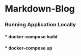 # Markdown-Blog



### Running Application Locally

####  * docker-compose build
####  * docker-compose up

